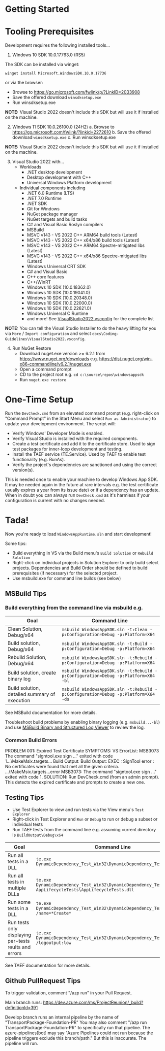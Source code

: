 # Getting Started

# Tooling Prerequisites

Development requires the following installed tools...

1. Windows 10 SDK 10.0.17763.0 (RS5)

The SDK can be installed via winget:

    winget install Microsoft.WindowsSDK.10.0.17736

or via the browser:

* Browse to https://go.microsoft.com/fwlink/p/?LinkID=2033908
* Save the offered download `winsdksetup.exe`
* Run winsdksetup.exe

**NOTE:** Visual Studio 2022 doesn't include this SDK but will use it if installed on the machine.

2. Windows 11 SDK 10.0.26100.0 (24H2)
   a. Browse to https://go.microsoft.com/fwlink/?linkid=2272610
   b. Save the offered download `winsdksetup.exe`
   c. Run winsdksetup.exe

**NOTE:** Visual Studio 2022 doesn't include this SDK but will use it if installed on the machine.

3. Visual Studio 2022 with...
   * Workloads
      * .NET desktop development
      * Desktop development with C++
      * Universal Windows Platform development
   * Individual components including
      * .NET 6.0 Runtime (LTS)
      * .NET 7.0 Runtime
      * .NET SDK
      * Git for Windows
      * NuGet package manager
      * NuGet targets and build tasks
      * C# and Visual Basic Roslyn compilers
      * MSBuild
      * MSVC v143 - VS 2022 C++ ARM64 build tools (Latest)
      * MSVC v143 - VS 2022 C++ x64/x86 build tools (Latest)
      * MSVC v143 - VS 2022 C++ ARM64 Spectre-mitigated libs (Latest)
      * MSVC v143 - VS 2022 C++ x64/x86 Spectre-mitigated libs (Latest)
      * Windows Universal CRT SDK
      * C# and Visual Basic
      * C++ core features
      * C++/WinRT
      * Windows 10 SDK (10.0.18362.0)
      * Windows 10 SDK (10.0.19041.0)
      * Windows 10 SDK (10.0.20348.0)
      * Windows 10 SDK (10.0.22000.0)
      * Windows 10 SDK (10.0.22621.0)
      * Windows Universal C Runtime
      * and more! See [VisualStudio2022.vsconfig](https://github.com/microsoft/WindowsAppSDK/blob/develop/docs/Coding-Guidelines/VisualStudio2022.vsconfig) for the complete list

**NOTE:** You can tell the Visual Studio Installer to do the heavy lifting for you
via `More` / `Import configuration` and select `docs\Coding-Guidelines\VisualStudio2022.vsconfig`.

4. Run NuGet Restore
   * Download nuget.exe version >= 6.2.1 from https://www.nuget.org/downloads
     e.g. https://dist.nuget.org/win-x86-commandline/v6.2.1/nuget.exe
   * Open a command prompt
   * CD to the project root e.g. `cd c:\source\repos\windowsappsdk`
   * Run `nuget.exe restore`

# One-Time Setup

Run the `DevCheck.cmd` from an elevated command prompt (e.g. right-click on "Command Prompt"
in the Start Menu and select `Run as Administrator`) to update your development environment. The script will:

* Verify Windows' Developer Mode is enabled.
* Verify Visual Studio is installed with the required components.
* Create a test certificate and add it to the certificate store. Used to sign test packages for inner-loop development and testing.
* Install the TAEF service (TE.Service). Used by TAEF to enable test functionality (e.g. RunAs).
* Verify the project's dependencies are sanctioned and using the correct version(s).

This is needed once to enable your machine to develop Windows App SDK. It may be needed again in the
future at rare intervals e.g. the test certificate usually expires a year from its issue date) or if
a dependency has an update. When in doubt you can always run `DevCheck.cmd` as it's
harmless if your configuration is current with no changes needed.

# Tada!

Now you're ready to load `WindowsAppRuntime.sln` and start development!

Some tips:

* Build everything in VS via the Build menu's `Build Solution` or `Rebuild Solution`
* Right-click on individual projects in Solution Explorer to only build select projects.
  Dependencies and Build Order should be defined to build prerequisites (if necessary) for the
  selected project.
* Use msbuild.exe for command line builds (see below)

## MSBuild Tips

### Build everything from the command line via msbuild e.g.

| Goal | Command Line |
|---|---|
| Clean Solution, Debug/x64 | `msbuild WindowsAppSDK.sln -t:Clean -p:Configuration=Debug -p:Platform=X64` |
| Build solution, Debug/x64 | `msbuild WindowsAppSDK.sln -t:Build -p:Configuration=Debug -p:Platform=X64` |
| Rebuild Solution, Debug/x64 | `msbuild WindowsAppSDK.sln -t:Rebuild -p:Configuration=Debug -p:Platform=X64` |
| Build solution, create binary log | `msbuild WindowsAppSDK.sln -t:Rebuild -p:Configuration=Debug -p:Platform=X64 -bl` |
| Build solution, detailed summary of execution | `msbuild WindowsAppSDK.sln -t:Rebuild -p:Configuration=Debug -p:Platform=X64 -ds` |

See MSBuild documentation for more details.

Troubleshoot build problems by enabling binary logging (e.g. `msbuild...-bl`) and use
[MSBuild Binary and Structured Log Viewer](https://msbuildlog.com/) to review the log.

### Common Build Errors

PROBLEM 001: Expired Test Certificate
SYMPTOMS:
    VS ErrorList:
        MSB3073 The command "signtool.exe sign ..." exited with code 1...\MakeMsix.targets...
    Build Output:
        Build Output: EXEC : SignTool error : No certificates were found that met all the given criteria.
        ...\MakeMsix.targets...error MSB3073: The command "signtool.exe sign ..." exited with code 1.
SOLUTION: Run DevCheck.cmd (from an admin prompt). This detects the expired certificate and prompts to create a new one.

## Testing Tips

* Use Test Explorer to view and run tests via the View menu's `Test Explorer`
* Right-click in Test Explorer and `Run` or `Debug` to run or debug a subset or individual tests
* Run TAEF tests from the command line e.g. assuming current directory is `BuildOutput\Debug\x64`

| Goal | Command Line |
|---|---|
| Run all tests in a DLL | `te.exe DynamicDependency_Test_Win32\DynamicDependency_Test_Win32.dll` |
| Run all tests in multiple DLLs | `te.exe DynamicDependency_Test_Win32\DynamicDependency_Test_Win32.dll AppLifecycleTests\AppLifecycleTests.dll` |
| Run some tests in a DLL | `te.exe DynamicDependency_Test_Win32\DynamicDependency_Test_Win32.dll /name=*Create*` |
| Run tests only displaying per-tests reults and errors | `te.exe DynamicDependency_Test_Win32\DynamicDependency_Test_Win32.dll /logoutput:low` |

See TAEF documentation for more details.

## Github PullRequest Tips

To trigger validation, comment "/azp run" in your Pull Request.

Main branch runs: https://dev.azure.com/ms/ProjectReunion/_build?definitionId=391

Develop branch runs an internal pipeline by the name of "TransportPackage-Foundation-PR"
You may also comment "/azp run TransportPackage-Foundation-PR" to specifically run that pipeline.
The azure-pipelines[bot] may say "Azure Pipelines could not run because the pipeline triggers exclude this branch/path."
But this is inaccurate. The pipeline will run.

